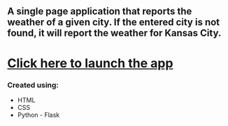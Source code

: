 ## A single page application that reports the weather of a given city. If the entered city is not found, it will report the weather for Kansas City.

# [Click here to launch the app](https://io-project-kqna.onrender.com)

### Created using:

- HTML
- CSS
- Python - Flask
